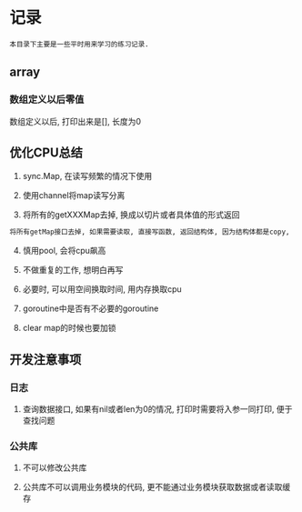 # 记录

```text
本目录下主要是一些平时用来学习的练习记录.
```

## array

### 数组定义以后零值

数组定义以后, 打印出来是[], 长度为0

## 优化CPU总结

1. sync.Map, 在读写频繁的情况下使用

2. 使用channel将map读写分离

3. 将所有的getXXXMap去掉, 换成以切片或者具体值的形式返回

```txt
将所有getMap接口去掉, 如果需要读取, 直接写函数, 返回结构体, 因为结构体都是copy,
```

4. 慎用pool, 会将cpu飙高

5. 不做重复的工作, 想明白再写

6. 必要时, 可以用空间换取时间, 用内存换取cpu

7. goroutine中是否有不必要的goroutine

8. clear map的时候也要加锁

## 开发注意事项

### 日志

1. 查询数据接口, 如果有nil或者len为0的情况, 打印时需要将入参一同打印, 便于查找问题

### 公共库

1. 不可以修改公共库

2. 公共库不可以调用业务模块的代码, 更不能通过业务模块获取数据或者读取缓存